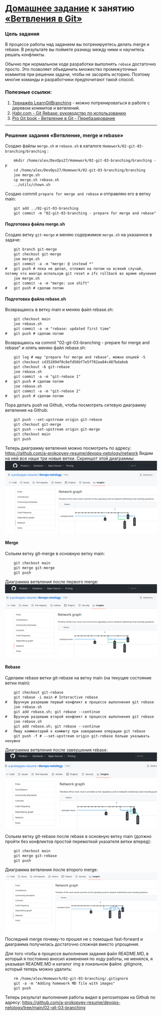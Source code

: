 # [Домашнее задание](https://github.com/a-prokopyev-resume/sysadm-homeworks/tree/devsys10/02-git-02-branching) к занятию [«Ветвления в Git»](https://netology.ru/profile/program/git-dev-27/lessons/241717/lesson_items/1283980)

### Цель задания

В процессе работы над заданием вы потренируетесь делать merge и rebase. В результате вы поймете разницу между ними и научитесь решать конфликты.   

Обычно при нормальном ходе разработки выполнять `rebase` достаточно просто. 
Это позволяет объединить множество промежуточных коммитов при решении задачи, чтобы не засорять историю. Поэтому многие команды и разработчики предпочитают такой способ.   

### Полезные ссылки:
1. [Тренажёр LearnGitBranching](https://learngitbranching.js.org/) - можно потренироваться в работе с деревом коммитов и ветвлений.
2. [Habr.com - Git Rebase: руководство по использованию](https://habr.com/ru/post/161009/)
3. [Pro Git book - Ветвление в Git - Перебазирование](https://git-scm.com/book/ru/v2/%D0%92%D0%B5%D1%82%D0%B2%D0%BB%D0%B5%D0%BD%D0%B8%D0%B5-%D0%B2-Git-%D0%9F%D0%B5%D1%80%D0%B5%D0%B1%D0%B0%D0%B7%D0%B8%D1%80%D0%BE%D0%B2%D0%B0%D0%BD%D0%B8%D0%B5)

------

### Решение задания «Ветвление, merge и rebase»  

Создаю файлы `merge.sh` и `rebase.sh` в каталоге `Homework/02-git-03-branching/branching` :
```
    mkdir /home/alex/DevOps27/Homework/02-git-03-branching/branching -p
    cd /home/alex/DevOps27/Homework/02-git-03-branching/branching
    joe merge.sh
    cp merge.sh rebase.sh
    ../utils/chown.sh
```

Создаю commit `prepare for merge and rebase` и отправляю его в ветку main: 
```commandline
    git add ../02-git-03-branching
    git commit -m "02-git-03-branching - prepare for merge and rebase"
```

#### Подготовка файла merge.sh 
Создаю ветку `git-merge` и меняю содержимое `merge.sh` на указанное в задаче:  
```commandline
    git branch git-merge
    git checkout git-merge
    joe merge.sh
    git commit -a -m "merge: @ instead *"
#   git push # пока не делал, отложил на потом на всякий случай, потому что иногда использую git reset и zfs rollback во время обучения
    joe merge.sh 
    git commit -a -m "merge: use shift"
#   git push # сделаю потом
```

#### Подготовка файла rebase.sh
Возвращаюсь в ветку main и меняю файл rebase.sh:
```commandline
    git checkout main
    joe rebase.sh
    git commit -a -m "rebase: updated first time"
#   git push # сделаю потом
```

Возвращаюсь на commit "02-git-03-branching - prepare for merge and rebase" и опять меняю файл rebase.sh:
```commandline
    git log # ищу "prepare for merge and rebase", можно опцией -S
    git checkout cd352894f0c6efd56bf7e5f702aa84c487bda6eb
    git checkout -b git-rebase
    joe rebase.sh
    git commit -a -m "git-rebase 1"
#   git push # сделаю потом
    joe rebase.sh
    git commit -a -m "git-rebase 2"
#   git push # сделаю потом    
``` 

Пора делать push на Github, чтобы посмотреть сетевую диаграмму ветвления на Github:
```commandline
    git push --set-upstream origin git-rebase
    git checkout git-merge
    git push --set-upstream origin git-merge
    git checkout main
    git push
```  
Теперь диаграмму ветвления можно посмотреть по адресу: https://github.com/a-prokopyev-resume/devops-netology/network
Видим на ней все наши три новые ветки. Скриншот этой диаграммы:
![Диаграмма ветвления на Github](img/network1.png)

#### Merge
Сольем ветку git-merge в основную ветку main: 
```commandline
    git checkout main 
    git merge git-merge
    git push
```

Диаграмма ветвления после первого merge:
![Диаграмма ветвления на Github](img/network2_after_merge1.png)  

#### Rebase
Сделаем rebase ветки git-rebase на ветку main (на текущее состояние ветки main):
```commandline
    git checkout git-rebase 
    git rebase -i main # Interactive rebase
#   Вручную разрешаю первый конфликт в процессе выполнения git rebase
    joe rebase.sh
    git add rebase.sh; git rebase --continue
#   Вручную разрешаю второй конфликт в процессе выполнения git rebase
    joe rebase.sh
    git add rebase.sh; git rebase --continue    
#   Пишу комментарий к коммиту при завершении операции git rebase        
    git push -f # --set-upstream origin git-rebase больше указывать ненужно
```  
Диаграмма ветвления после завершения rebase:
![Диаграмма ветвления на Github](img/network3_after_rebase.png)

Сольем ветку git-rebase после rebase в основную ветку main (должно пройти без конфликтов простой перемоткой указателя ветки вперед):
```commandline
    git checkout main
    git merge git-rebase
    git push
```
Диаграмма ветвления после второго merge:
![Диаграмма ветвления на Github](img/network4_after_merge2.png)

Последний merge почему-то прошел не с помощью fast-forward и диаграмма получилась достаточно сложная вместо упрощения.

Для того чтобы в процессе выполнения задания файл README.MD, в который я постоянно вносил изменения по ходу работы, не менялся, 
я указывал README.MD и каталог img в локальном файле .gitignore, который теперь можно удалить:
```commandline
    rm /home/alex/Homework/02-git-03-branching/.gitignore
    git -a -m "Adding homework MD file with images"
    git push
```
Теперь результат выполнения работы видел в репозитории на Github по адресу: https://github.com/a-prokopyev-resume/devops-netology/tree/main/02-git-03-branching
